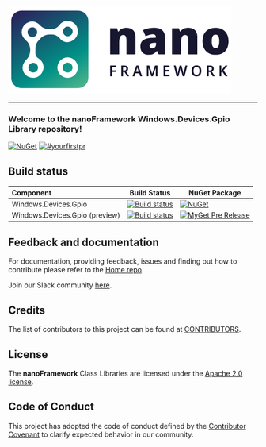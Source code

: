 ![nanoFramework logo](https://github.com/nanoframework/Home/blob/master/resources/logo/nanoFramework-repo-logo.png)

-----

### Welcome to the **nanoFramework** Windows.Devices.Gpio Library repository!

[![NuGet](https://img.shields.io/nuget/dt/nanoFramework.Windows.Devices.Gpio.svg)]() [![#yourfirstpr](https://img.shields.io/badge/first--timers--only-friendly-blue.svg)](https://github.com/nanoframework/Home/blob/master/CONTRIBUTING.md)


## Build status

| Component | Build Status | NuGet Package |
|:-|---|---|
| Windows.Devices.Gpio | [![Build status](https://ci.appveyor.com/api/projects/status/rx2hrsucsn1p0ohd/branch/master?svg=true)](https://ci.appveyor.com/project/nfbot/lib-windows-devices-gpio/branch/master) | [![NuGet](https://img.shields.io/nuget/vpre/nanoFramework.Windows.Devices.Gpio.svg)](https://www.nuget.org/packages/nanoFramework.Windows.Devices.Gpio/)  |
| Windows.Devices.Gpio (preview) | [![Build status](https://ci.appveyor.com/api/projects/status/rx2hrsucsn1p0ohd?svg=true)](https://ci.appveyor.com/project/nfbot/lib-windows-devices-gpio) | [![MyGet Pre Release](https://img.shields.io/myget/nanoframework-dev/vpre/nanoFramework.Windows.Devices.Gpio.svg)](https://www.myget.org/feed/nanoframework-dev/package/nuget/nanoFramework.Windows.Devices.Gpio) |

## Feedback and documentation

For documentation, providing feedback, issues and finding out how to contribute please refer to the [Home repo](https://github.com/nanoframework/Home).

Join our Slack community [here](https://join.slack.com/t/nanoframework/shared_invite/enQtMzI3OTg4MTk0NTgwLWQ0ODQ3ZWIwZjgxZWFmNjU3MDIwN2E2YzM2OTdhMWRiY2Q3M2NlOTk2N2IwNTM3MmRlMmQ2NTRlNjZlYzJlMmY).


## Credits

The list of contributors to this project can be found at [CONTRIBUTORS](https://github.com/nanoframework/Home/blob/master/CONTRIBUTORS.md).


## License

The **nanoFramework** Class Libraries are licensed under the [Apache 2.0 license](http://www.apache.org/licenses/LICENSE-2.0).


## Code of Conduct
This project has adopted the code of conduct defined by the [Contributor Covenant](http://contributor-covenant.org/)
to clarify expected behavior in our community.
